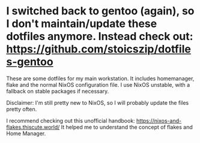 # I switched back to gentoo (again), so I don't maintain/update these dotfiles anymore. Instead check out: https://github.com/stoicszip/dotfiles-gentoo

These are some dotfiles for my main workstation. It includes homemanager, flake and the normal NixOS configuration file.
I use NixOS unstable, with a fallback on stable packages if necessary.

Disclaimer:
I'm still pretty new to NixOS, so I will probably update the files pretty often.

I recommend checking out this unofficial handbook: https://nixos-and-flakes.thiscute.world/
It helped me to understand the concept of flakes and Home Manager.
